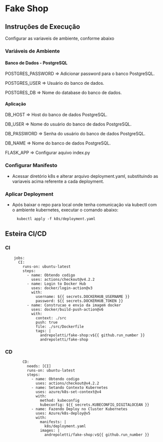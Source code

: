 # Fake Shop
## Instruções de Execução
Configurar as variaveis de ambiente, conforme abaixo

### Variáveis de Ambiente
#### Banco de Dados - PostgreSQL
POSTGRES_PASSWORD => Adicionar password para o banco PostgreSQL.

POSTGRES_USER => Usuário do banco de dados.

POSTGRES_DB => Nome do database do banco de dados.

#### Aplicação
DB_HOST	=> Host do banco de dados PostgreSQL.

DB_USER => Nome do usuário do banco de dados PostgreSQL.

DB_PASSWORD	=> Senha do usuário do banco de dados PostgreSQL.

DB_NAME	=>	Nome do banco de dados PostgreSQL.

FLASK_APP => Configurar aquivo index.py

### Configurar Manifesto
- Acessar diretório k8s e alterar arquivo deployment.yaml, substituindo as variaveis acima referente a cada deployment.

### Aplicar Deployment
- Após baixar o repo para local onde tenha comunicação via kubectl com o ambiente kubernetes, executar o comando abaixo:

        kubectl apply -f k8s/deployment.yaml

## Esteira CI/CD
### CI

        jobs:
          CI:
            runs-on: ubuntu-latest
            steps:
              - name: Obtendo codigo
                uses: actions/checkout@v4.2.2
              - name: Login to Docker Hub
                uses: docker/login-action@v3
                with:
                  username: ${{ secrets.DOCKERHUB_USERNAME }}
                  password: ${{ secrets.DOCKERHUB_TOKEN }}
              - name: Construcao e envio da imagem docker
                uses: docker/build-push-action@v6
                with:
                  context: ./src
                  push: true
                  file: ./src/Dockerfile
                  tags: |
                    andrepoletti/fake-shop:v${{ github.run_number }}
                    andrepoletti/fake-shop

### CD

            CD:
              needs: [CI]
              runs-on: ubuntu-latest
              steps:
                - name: Obtendo codigo
                  uses: actions/checkout@v4.2.2
                - name: Setando Contexto Kubernetes
                  uses: azure/k8s-set-context@v4
                  with:
                    method: kubeconfig
                    kubeconfig: ${{ secrets.KUBECONFIG_DIGITALOCEAN }}
                - name: Fazendo Deploy no Cluster Kubernetes
                  uses: Azure/k8s-deploy@v5
                  with:
                    manifests: |
                      k8s/deployment.yaml
                    images: |
                      andrepoletti/fake-shop:v${{ github.run_number }}

